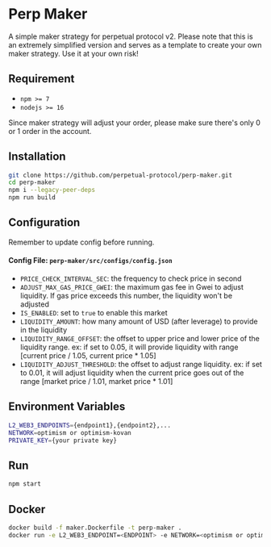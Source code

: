 # Perp Maker

A simple maker strategy for perpetual protocol v2. Please note that this is an extremely simplified version and serves as a template to create your own maker strategy. Use it at your own risk!

## Requirement

-   `npm >= 7`
-   `nodejs >= 16`

Since maker strategy will adjust your order, please make sure there's only 0 or 1 order in the account.

## Installation

```bash
git clone https://github.com/perpetual-protocol/perp-maker.git
cd perp-maker
npm i --legacy-peer-deps
npm run build
```

## Configuration

Remember to update config before running.

#### Config File: `perp-maker/src/configs/config.json`

-   `PRICE_CHECK_INTERVAL_SEC`: the frequency to check price in second
-   `ADJUST_MAX_GAS_PRICE_GWEI`: the maximum gas fee in Gwei to adjust liquidity. If gas price exceeds this number, the liquidity won't be adjusted
-   `IS_ENABLED`: set to `true` to enable this market
-   `LIQUIDITY_AMOUNT`: how many amount of USD (after leverage) to provide in the liquidity
-   `LIQUIDITY_RANGE_OFFSET`: the offset to upper price and lower price of the liquidity range. ex: if set to 0.05, it will provide liquidity with range [current price / 1.05, current price * 1.05]
-   `LIQUIDITY_ADJUST_THRESHOLD`: the offset to adjust range liquidity. ex: if set to 0.01, it will adjust liquidity when the current price goes out of the range [market price / 1.01, market price * 1.01]

## Environment Variables

```bash
L2_WEB3_ENDPOINTS={endpoint1},{endpoint2},...
NETWORK=optimism or optimism-kovan
PRIVATE_KEY={your private key}
```

## Run

```bash
npm start
```

## Docker

```bash
docker build -f maker.Dockerfile -t perp-maker .
docker run -e L2_WEB3_ENDPOINT=<ENDPOINT> -e NETWORK=<optimism or optimism-kovan> -e PRIVATE_KEY=<YOUR_PRIVATE_KEY> perp-maker
```
